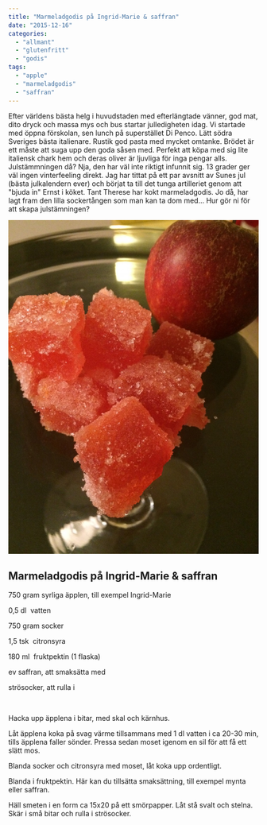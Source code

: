 ```yaml
---
title: "Marmeladgodis på Ingrid-Marie & saffran"
date: "2015-12-16"
categories: 
  - "allmant"
  - "glutenfritt"
  - "godis"
tags: 
  - "apple"
  - "marmeladgodis"
  - "saffran"
---
```


Efter världens bästa helg i huvudstaden med efterlängtade vänner, god mat, dito dryck och massa mys och bus startar julledigheten idag. Vi startade med öppna förskolan, sen lunch på superstället Di Penco. Lätt södra Sveriges bästa italienare. Rustik god pasta med mycket omtanke. Brödet är ett måste att suga upp den goda såsen med. Perfekt att köpa med sig lite italiensk chark hem och deras oliver är ljuvliga för inga pengar alls. Julstämmningen då? Nja, den har väl inte riktigt infunnit sig. 13 grader ger väl ingen vinterfeeling direkt. Jag har tittat på ett par avsnitt av Sunes jul (bästa julkalendern ever) och börjat ta till det tunga artilleriet genom att "bjuda in" Ernst i köket. Tant Therese har kokt marmeladgodis. Jo då, har lagt fram den lilla sockertången som man kan ta dom med... Hur gör ni för att skapa julstämningen?

![IMG_0284](/static/img/IMG_0284-e1450298896127-1020x1360.jpg)

## Marmeladgodis på Ingrid-Marie & saffran

750 gram syrliga äpplen, till exempel Ingrid-Marie

0,5 dl  vatten

750 gram socker

1,5 tsk  citronsyra

180 ml  fruktpektin (1 flaska)

ev saffran, att smaksätta med

strösocker, att rulla i

 

Hacka upp äpplena i bitar, med skal och kärnhus.

Låt äpplena koka på svag värme tillsammans med 1 dl vatten i ca 20-30 min, tills äpplena faller sönder. Pressa sedan moset igenom en sil för att få ett slätt mos.

Blanda socker och citronsyra med moset, låt koka upp ordentligt.

Blanda i fruktpektin. Här kan du tillsätta smaksättning, till exempel mynta eller saffran.

Häll smeten i en form ca 15x20 på ett smörpapper. Låt stå svalt och stelna. Skär i små bitar och rulla i strösocker.
